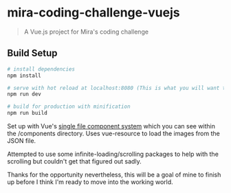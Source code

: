 # mira-coding-challenge-vuejs

> A Vue.js project for Mira's coding challenge

## Build Setup

``` bash
# install dependencies
npm install

# serve with hot reload at localhost:8080 (This is what you will want to do)
npm run dev

# build for production with minification
npm run build
```

Set up with Vue's [single file component system](https://rc.vuejs.org/guide/single-file-components.html) which you can see within the /components directory.
Uses vue-resource to load the images from the JSON file.

Attempted to use some infinite-loading/scrolling packages to help with the scrolling but couldn't get that figured out sadly.

Thanks for the opportunity nevertheless, this will be a goal of mine to finish up before I think I'm ready to move into the working world.
